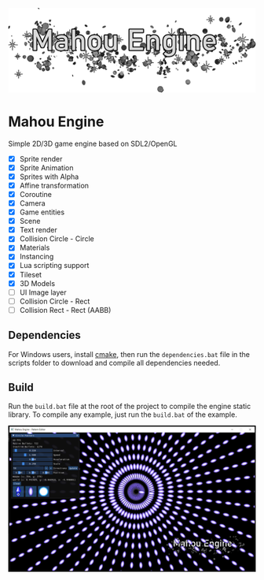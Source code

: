 ![logo](.github/transparent-logo.png)

# Mahou Engine
Simple 2D/3D game engine based on SDL2/OpenGL

- [x] Sprite render
- [x] Sprite Animation
- [x] Sprites with Alpha
- [x] Affine transformation
- [x] Coroutine
- [x] Camera
- [x] Game entities
- [x] Scene
- [x] Text render
- [x] Collision Circle - Circle
- [x] Materials
- [x] Instancing
- [x] Lua scripting support
- [x] Tileset
- [x] 3D Models
- [ ] UI Image layer
- [ ] Collision Circle - Rect
- [ ] Collision Rect - Rect (AABB)

## Dependencies

For Windows users, install [cmake](https://cmake.org/), then run the `dependencies.bat` file in the scripts folder to download and compile all dependencies needed.

## Build

Run the `build.bat` file at the root of the project to compile the engine static library.
To compile any example, just run the `build.bat` of the example.

![movement](.github/screen-1.png)